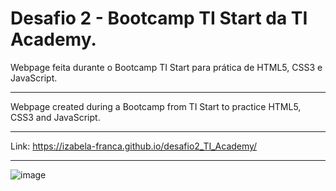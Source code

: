 # Desafio 2 - Bootcamp TI Start da TI Academy.
Webpage feita durante o Bootcamp TI Start para prática de HTML5, CSS3 e JavaScript. 

_____________________________________________________________________________

Webpage created during a Bootcamp from TI Start to practice HTML5, CSS3 and JavaScript.

_____________________________________________________________________________

Link: https://izabela-franca.github.io/desafio2_TI_Academy/

_____________________________________________________________________________


![image](https://user-images.githubusercontent.com/101933646/178118408-5953c35c-8dca-4142-9bd2-6d012aa741d3.png)

